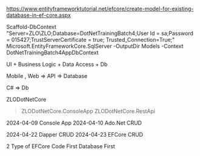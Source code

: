 
https://www.entityframeworktutorial.net/efcore/create-model-for-existing-database-in-ef-core.aspx

Scaffold-DbContext "Server=ZLO\ZLO;Database=DotNetTrainingBatch4;User Id = sa;Password = 015427;TrustServerCertificate = true; Trusted_Connection=True;" Microsoft.EntityFrameworkCore.SqlServer -OutputDir Models -Context DotNetTrainingBatch4AppDbContext


UI + Business Logic	+ Data Access + Db

Mobile , Web  => API => Database

C# => Db

ZLODotNetCore
>ZLODotNetCore.ConsoleApp
>ZLODotNetCore.RestApi

2024-04-09 Console App
2024-04-10 Ado.Net CRUD

2024-04-22 Dapper CRUD
2024-04-23 EFCore CRUD

2 Type of EFCore
Code First 
Database First
